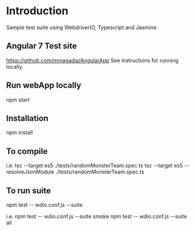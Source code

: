 # Introduction

Sample test suite using WebdriverIO, Typescript and Jasmine.

## Angular 7 Test site

https://github.com/mmagadia/AngularApp
See instructions for running locally.

## Run webApp locally

npm start

## Installation

npm install

## To compile

i.e.
tsc --target es5 ./tests/randomMonsterTeam.spec.ts
tsc --target es5 --resolveJsonModule ./tests/randomMonsterTeam.spec.ts

## To run suite

npm test -- wdio.conf.js --suite

i.e.
npm test -- wdio.conf.js --suite smoke
npm test -- wdio.conf.js --suite all
